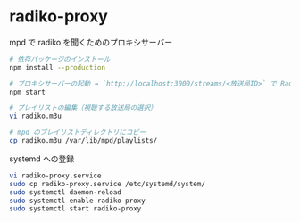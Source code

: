 # radiko-proxy

mpd で radiko を聞くためのプロキシサーバー

```bash
# 依存パッケージのインストール
npm install --production

# プロキシサーバーの起動 → `http://localhost:3000/streams/<放送局ID>` で Radiko のオーディオストリームが取得できるようになる
npm start

# プレイリストの編集（視聴する放送局の選択）
vi radiko.m3u

# mpd のプレイリストディレクトリにコピー
cp radiko.m3u /var/lib/mpd/playlists/
```

systemd への登録

```bash
vi radiko-proxy.service
sudo cp radiko-proxy.service /etc/systemd/system/
sudo systemctl daemon-reload
sudo systemctl enable radiko-proxy
sudo systemctl start radiko-proxy
```